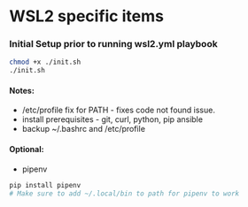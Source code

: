 # WSL2 specific items

### Initial Setup prior to running wsl2.yml playbook

```bash
chmod +x ./init.sh
./init.sh
```

#### Notes:
* /etc/profile fix for PATH - fixes code not found issue.
* install prerequisites - git, curl, python, pip ansible
* backup ~/.bashrc and /etc/profile


#### Optional:
* pipenv
```bash
pip install pipenv
# Make sure to add ~/.local/bin to path for pipenv to work 
````

